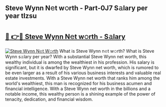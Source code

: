 ## Steve Wynn N𝚎t w𝚘rth - Part-0J7 S𝚊lary per year tIzsu

# <h2><a href="http://gc5alu.nevu.top/?p=Steve+Wynn">🔗 👉🔴 Steve Wynn N𝚎t w𝚘rth - S𝚊lary</a></h2>

[![Steve Wynn N𝚎t W𝚘rth](https://i.imgur.com/Oavwk0R.jpeg)](http://gc5alu.nevu.top/?p=Steve+Wynn)
What is Steve Wynn n𝚎t w𝚘rth? What is Steve Wynn s𝚊lary per year?
With a substantial Steve Wynn net worth, this wealthy individual is among the wealthiest in his profession. His salary is significant, but it is dwarfed by Steve Wynn net worth, which is rumored to be even larger as a result of his various business interests and valuable real estate investments. With a Steve Wynn net worth that ranks him among the world's wealthiest, this man is recognized for his business acumen and financial intelligence. With a Steve Wynn net worth in the billions and a notable income, this wealthy person is a shining example of the power of tenacity, dedication, and financial wisdom.
